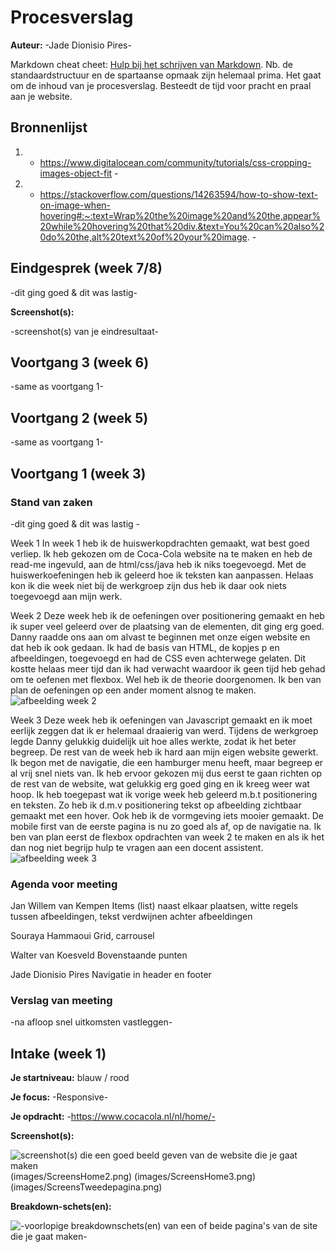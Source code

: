 # Procesverslag
**Auteur:** -Jade Dionisio Pires-

Markdown cheat cheet: [Hulp bij het schrijven van Markdown](https://github.com/adam-p/markdown-here/wiki/Markdown-Cheatsheet). Nb. de standaardstructuur en de spartaanse opmaak zijn helemaal prima. Het gaat om de inhoud van je procesverslag. Besteedt de tijd voor pracht en praal aan je website.



## Bronnenlijst
1. - https://www.digitalocean.com/community/tutorials/css-cropping-images-object-fit -
2. - https://stackoverflow.com/questions/14263594/how-to-show-text-on-image-when-hovering#:~:text=Wrap%20the%20image%20and%20the,appear%20while%20hovering%20that%20div.&text=You%20can%20also%20do%20the,alt%20text%20of%20your%20image. -


## Eindgesprek (week 7/8)

-dit ging goed & dit was lastig-

**Screenshot(s):**

-screenshot(s) van je eindresultaat-



## Voortgang 3 (week 6)

-same as voortgang 1-



## Voortgang 2 (week 5)

-same as voortgang 1-



## Voortgang 1 (week 3)

### Stand van zaken

-dit ging goed & dit was lastig -

Week 1 
In week 1 heb ik de huiswerkopdrachten gemaakt, wat best goed verliep. Ik heb gekozen om de Coca-Cola website na te maken en heb de read-me ingevuld, aan de html/css/java heb ik niks toegevoegd. Met de huiswerkoefeningen heb ik geleerd hoe ik teksten kan aanpassen. Helaas kon ik die week niet bij de werkgroep zijn dus heb ik daar ook niets toegevoegd aan mijn werk.  

Week 2
Deze week heb ik de oefeningen over positionering gemaakt en heb ik super veel geleerd over de plaatsing van de elementen, dit ging erg goed. Danny raadde ons aan om alvast te beginnen met onze eigen website en dat heb ik ook gedaan. Ik had de basis van HTML, de kopjes p en afbeeldingen, toegevoegd en had de CSS even achterwege gelaten. Dit kostte helaas meer tijd dan ik had verwacht waardoor ik geen tijd heb gehad om te oefenen met flexbox. Wel heb ik de theorie doorgenomen. Ik ben van plan de oefeningen op een ander moment alsnog te maken.
![afbeelding week 2](images/Screenshotweek2.png)

Week 3
Deze week heb ik oefeningen van Javascript gemaakt en ik moet eerlijk zeggen dat ik er helemaal draaierig van werd. Tijdens de werkgroep legde Danny gelukkig duidelijk uit hoe alles werkte, zodat ik het beter begreep. De rest van de week heb ik hard aan mijn eigen website gewerkt. Ik begon met de navigatie, die een hamburger menu heeft, maar begreep er al vrij snel niets van. Ik heb ervoor gekozen mij dus eerst te gaan richten op de rest van de website, wat gelukkig erg goed ging en ik kreeg weer wat hoop. Ik heb toegepast wat ik vorige week heb geleerd m.b.t positionering en teksten. Zo heb ik d.m.v positionering tekst op afbeelding zichtbaar gemaakt met een hover. Ook heb ik de vormgeving iets mooier gemaakt. De mobile first van de eerste pagina is nu zo goed als af, op de navigatie na. Ik ben van plan eerst de flexbox opdrachten van week 2 te maken en als ik het dan nog niet begrijp hulp te vragen aan een docent assistent. 
![afbeelding week 3](images/Screenshotweek3.png)

### Agenda voor meeting

Jan Willem van Kempen 
Items (list) naast elkaar plaatsen, witte regels tussen afbeeldingen, tekst verdwijnen achter afbeeldingen

Souraya Hammaoui 
Grid, carrousel

Walter van Koesveld
Bovenstaande punten

Jade Dionisio Pires
Navigatie in header en footer

### Verslag van meeting

-na afloop snel uitkomsten vastleggen-



## Intake (week 1)

**Je startniveau:** blauw / rood

**Je focus:** -Responsive-

**Je opdracht:** -https://www.cocacola.nl/nl/home/-

**Screenshot(s):**

![screenshot(s) die een goed beeld geven van de website die je gaat maken](images/ScreensHome1.png) (images/ScreensHome2.png) (images/ScreensHome3.png) (images/ScreensTweedepagina.png)

**Breakdown-schets(en):**

![-voorlopige breakdownschets(en) van een of beide pagina's van de site die je gaat maken-](images/BreakdownSchets.png)
